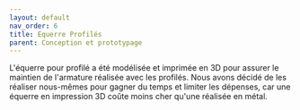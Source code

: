 ```yaml
---
layout: default
nav_order: 6
title: Equerre Profilés
parent: Conception et prototypage
---
```


L'équerre pour profilé a été modélisée et imprimée en 3D pour assurer le maintien de l'armature réalisée avec les profilés.
Nous avons décidé de les réaliser nous-mêmes pour gagner du temps et limiter les dépenses, car une équerre en impression 3D coûte moins cher qu'une réalisée en métal.

<script type="module" src="https://ajax.googleapis.com/ajax/libs/model-viewer/3.4.0/model-viewer.min.js"></script>

<model-viewer
    id="viewer"
    alt="Modèle 3D du bras robot Niryo Ned 2"
    src="../shared-assets/models/equerreFixe.gltf"
    poster="../shared-assets/images/equerreFixe.png"
    shadow-intensity="1"
    camera-controls
    touch-action="pan-z"
    rotation="90 90 90">
</model-viewer>

<style>
    #viewer
    {
        margin : auto;
        width : 500px;
        height : 500px;
    }
</style>
